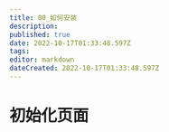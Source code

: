 ```yaml
---
title: 00_如何安装
description: 
published: true
date: 2022-10-17T01:33:48.597Z
tags: 
editor: markdown
dateCreated: 2022-10-17T01:33:48.597Z
---
```


# 初始化页面
